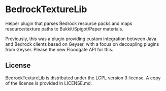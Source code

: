 # BedrockTextureLib

Helper plugin that parses Bedrock resource packs and maps resource/texture paths to Bukkit/Spigot/Paper materials.

Previously, this was a plugin providing custom integration between Java and Bedrock clients based on Geyser, with a focus on decoupling plugins from Geyser. Please the new Floodgate API for this.

## License

BedrockTextureLib is distributed under the LGPL version 3 license. A copy of the license is provided in LICENSE.md.

